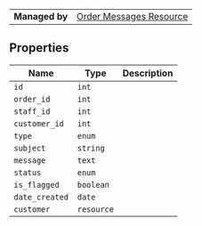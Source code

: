 |||
|---|---|
|**Managed by** |[Order Messages Resource](/api/stores/v2/orders/messages)

## Properties

| Name | Type | Description |
| --- | --- | --- |
| `id` | `int` |
| `order_id` | `int` |
| `staff_id` | `int` |
| `customer_id` | `int` |
| `type` | `enum` |
| `subject` | `string` |
| `message` | `text` |
| `status` | `enum` |
| `is_flagged` | `boolean` |
| `date_created` | `date` |
| `customer` | `resource` |